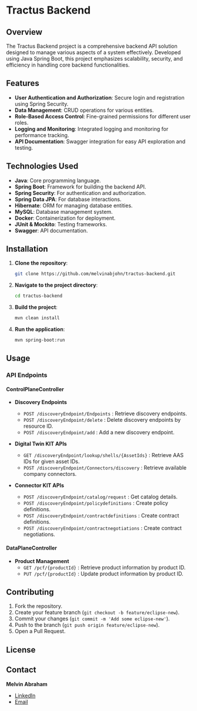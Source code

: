 
# Tractus Backend

## Overview
The Tractus Backend project is a comprehensive backend API solution designed to manage various aspects of a system effectively. Developed using Java Spring Boot, this project emphasizes scalability, security, and efficiency in handling core backend functionalities.

## Features
- **User Authentication and Authorization**: Secure login and registration using Spring Security.
- **Data Management**: CRUD operations for various entities.
- **Role-Based Access Control**: Fine-grained permissions for different user roles.
- **Logging and Monitoring**: Integrated logging and monitoring for performance tracking.
- **API Documentation**: Swagger integration for easy API exploration and testing.

## Technologies Used
- **Java**: Core programming language.
- **Spring Boot**: Framework for building the backend API.
- **Spring Security**: For authentication and authorization.
- **Spring Data JPA**: For database interactions.
- **Hibernate**: ORM for managing database entities.
- **MySQL**: Database management system.
- **Docker**: Containerization for deployment.
- **JUnit & Mockito**: Testing frameworks.
- **Swagger**: API documentation.

## Installation
1. **Clone the repository**:
   ```bash
   git clone https://github.com/melvinabjohn/tractus-backend.git
   ```
2. **Navigate to the project directory**:
   ```bash
   cd tractus-backend
   ```
3. **Build the project**:
   ```bash
   mvn clean install
   ```
4. **Run the application**:
   ```bash
   mvn spring-boot:run
   ```

## Usage

### API Endpoints

#### ControlPlaneController
- **Discovery Endpoints**
  - `POST /discoveryEndpoint/Endpoints` : Retrieve discovery endpoints.
  - `POST /discoveryEndpoint/delete` : Delete discovery endpoints by resource ID.
  - `POST /discoveryEndpoint/add` : Add a new discovery endpoint.

- **Digital Twin KIT APIs**
  - `GET /discoveryEndpoint/lookup/shells/{AssetIds}` : Retrieve AAS IDs for given asset IDs.
  - `POST /discoveryEndpoint/Connectors/discovery` : Retrieve available company connectors.

- **Connector KIT APIs**
  - `POST /discoveryEndpoint/catalog/request` : Get catalog details.
  - `POST /discoveryEndpoint/policydefinitions` : Create policy definitions.
  - `POST /discoveryEndpoint/contractdefinitions` : Create contract definitions.
  - `POST /discoveryEndpoint/contractnegotiations` : Create contract negotiations.

#### DataPlaneController
- **Product Management**
  - `GET /pcf/{productId}` : Retrieve product information by product ID.
  - `PUT /pcf/{productId}` : Update product information by product ID.

## Contributing
1. Fork the repository.
2. Create your feature branch (`git checkout -b feature/eclipse-new`).
3. Commit your changes (`git commit -m 'Add some eclipse-new'`).
4. Push to the branch (`git push origin feature/eclipse-new`).
5. Open a Pull Request.

## License


## Contact
**Melvin Abraham**  
- [LinkedIn](https://www.linkedin.com/in/melvinjohnabraham/)
- [Email](mailto:melvinabjohn@gmail.com)
